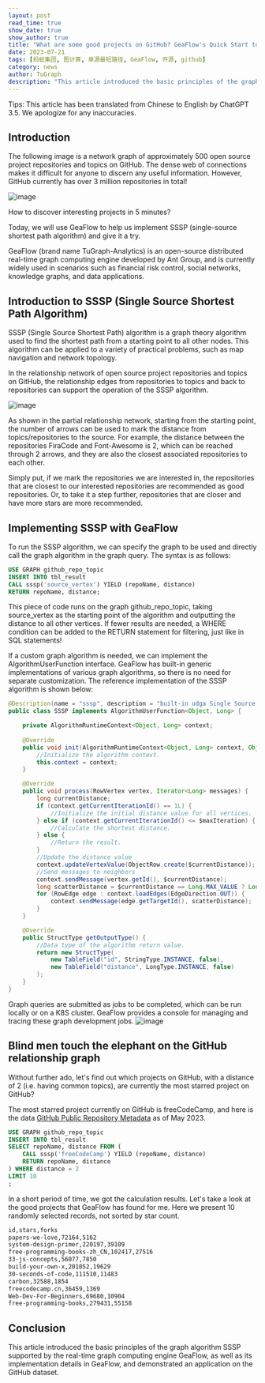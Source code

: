 ```yaml
---
layout: post
read_time: true
show_date: true
show_author: true
title: "What are some good projects on GitHub? GeaFlow's Quick Start to SSSP Algorithm for Graph Computing"
date: 2023-07-21
tags: [蚂蚁集团, 图计算, 单源最短路径, GeaFlow, 开源, github]
category: news
author: TuGraph
description: "This article introduced the basic principles of the graph algorithm SSSP supported by the real-time graph computing engine GeaFlow, as well as its implementation details in GeaFlow, and demonstrated an application on the GitHub dataset."
---
```


Tips: This article has been translated from Chinese to English by ChatGPT 3.5. We apologize for any inaccuracies.

## Introduction
The following image is a network graph of approximately 500 open source project repositories and topics on GitHub. The dense web of connections makes it difficult for anyone to discern any useful information. However, GitHub currently has over 3 million repositories in total!

![image](../../../../assets/images/posts/20230721/github1.png)

How to discover interesting projects in 5 minutes? 

Today, we will use GeaFlow to help us implement SSSP (single-source shortest path algorithm) and give it a try. 

GeaFlow (brand name TuGraph-Analytics) is an open-source distributed real-time graph computing engine developed by Ant Group, and is currently widely used in scenarios such as financial risk control, social networks, knowledge graphs, and data applications.

## Introduction to SSSP (Single Source Shortest Path Algorithm)

SSSP (Single Source Shortest Path) algorithm is a graph theory algorithm used to find the shortest path from a starting point to all other nodes. This algorithm can be applied to a variety of practical problems, such as map navigation and network topology.

In the relationship network of open source project repositories and topics on GitHub, the relationship edges from repositories to topics and back to repositories can support the operation of the SSSP algorithm.

![image](../../../../assets/images/posts/20230721/github2.png)

As shown in the partial relationship network, starting from the starting point, the number of arrows can be used to mark the distance from topics/repositories to the source. For example, the distance between the repositories FiraCode and Font-Awesome is 2, which can be reached through 2 arrows, and they are also the closest associated repositories to each other.

Simply put, if we mark the repositories we are interested in, the repositories that are closest to our interested repositories are recommended as good repositories. Or, to take it a step further, repositories that are closer and have more stars are more recommended.

## Implementing SSSP with GeaFlow

To run the SSSP algorithm, we can specify the graph to be used and directly call the graph algorithm in the graph query. The syntax is as follows:

```sql
USE GRAPH github_repo_topic
INSERT INTO tbl_result
CALL sssp('source_vertex') YIELD (repoName, distance)
RETURN repoName, distance;
```

This piece of code runs on the graph github_repo_topic, taking source_vertex as the starting point of the algorithm and outputting the distance to all other vertices. If fewer results are needed, a WHERE condition can be added to the RETURN statement for filtering, just like in SQL statements!

If a custom graph algorithm is needed, we can implement the AlgorithmUserFunction interface. GeaFlow has built-in generic implementations of various graph algorithms, so there is no need for separate customization. The reference implementation of the SSSP algorithm is shown below:

```java
@Description(name = "sssp", description = "built-in udga Single Source Shortest Path")
public class SSSP implements AlgorithmUserFunction<Object, Long> {

    private AlgorithmRuntimeContext<Object, Long> context;
    
    @Override
    public void init(AlgorithmRuntimeContext<Object, Long> context, Object[] parameters) {
        //Initialize the algorithm context.
        this.context = context;
    }

    @Override
    public void process(RowVertex vertex, Iterator<Long> messages) {
        long currentDistance;
        if (context.getCurrentIterationId() == 1L) {
            //Initialize the initial distance value for all vertices.
        } else if (context.getCurrentIterationId() <= $maxIteration) {
            //Calculate the shortest distance.
        } else {
            //Return the result.
        }
        //Update the distance value
        context.updateVertexValue(ObjectRow.create($currentDistance));
        //Send messages to neighbors
        context.sendMessage(vertex.getId(), $currentDistance);
        long scatterDistance = $currentDistance == Long.MAX_VALUE ? Long.MAX_VALUE : currentDistance + 1;
        for (RowEdge edge : context.loadEdges(EdgeDirection.OUT)) {
            context.sendMessage(edge.getTargetId(), scatterDistance);
        }
    }

    @Override
    public StructType getOutputType() {
        //Data type of the algorithm return value.
        return new StructType(
            new TableField("id", StringType.INSTANCE, false), 
            new TableField("distance", LongType.INSTANCE, false)
        );
    }
}
```

Graph queries are submitted as jobs to be completed, which can be run locally or on a K8S cluster. GeaFlow provides a console for managing and tracing these graph development jobs.
![image](../../../../assets/images/posts/20230721/github3.png)

## Blind men touch the elephant on the GitHub relationship graph

Without further ado, let's find out which projects on GitHub, with a distance of 2 (i.e. having common topics), are currently the most starred project on GitHub?

The most starred project currently on GitHub is freeCodeCamp, and here is the data [GitHub Public Repository Metadata](https://www.kaggle.com/datasets/pelmers/github-repository-metadata-with-5-stars) as of May 2023.

```sql
USE GRAPH github_repo_topic
INSERT INTO tbl_result
SELECT repoName, distance FROM (
    CALL sssp('freeCodeCamp') YIELD (repoName, distance)
    RETURN repoName, distance
) WHERE distance = 2 
LIMIT 10
;
```

In a short period of time, we got the calculation results. Let's take a look at the good projects that GeaFlow has found for me. Here we present 10 randomly selected records, not sorted by star count.

```txt
id,stars,forks
papers-we-love,72164,5162
system-design-primer,220197,39109
free-programming-books-zh_CN,102417,27516
33-js-concepts,56077,7850
build-your-own-x,201052,19629
30-seconds-of-code,111510,11483
carbon,32588,1854
freecodecamp.cn,36459,1369
Web-Dev-For-Beginners,69680,10904
free-programming-books,279431,55158
```

## Conclusion
This article introduced the basic principles of the graph algorithm SSSP supported by the real-time graph computing engine GeaFlow, as well as its implementation details in GeaFlow, and demonstrated an application on the GitHub dataset.



